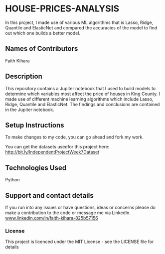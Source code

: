# HOUSE-PRICES-ANALYSIS
In this project, I made use of various ML algorithms that is Lasso, Ridge, Quantile and ElasticNet and compared the accuracies of the model to find out which one builds a better model.

## Names of Contributors
Faith Kihara

## Description
This repository contains a Jupiter notebook that I used to build models to determine which variables most affect the price of houses in King
County. I made use of different machine learning algorithms which include Lasso, Ridge, Quantile and ElasticNet. The findings and conclusions
are contained in the Jupiter notebook.

## Setup Instructions
To make changes to my code, you can go ahead and fork my work.

You can get the datasets usedfor this project here:
http://bit.ly/IndependentProjectWeek7Dataset

## Technologies Used
Python

## Support and contact details
If you run into any issues or have questions, ideas or concerns please do make a contribution to the code or 
message me via LinkedIn. www.linkedin.com/in/faith-kihara-825b57156

### License
This project is licenced under the MIT License - see the LICENSE file for details
